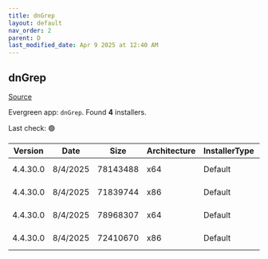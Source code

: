 ```yaml
---
title: dnGrep
layout: default
nav_order: 2
parent: D
last_modified_date: Apr 9 2025 at 12:40 AM
---
```


## dnGrep

[Source](https://dngrep.github.io/)

Evergreen app: `dnGrep`. Found **4** installers.

Last check: 🟢

| Version  | Date     | Size     | Architecture | InstallerType | Type | URI                                                                                                                                                                          |
| -------- | -------- | -------- | ------------ | ------------- | ---- | ---------------------------------------------------------------------------------------------------------------------------------------------------------------------------- |
| 4.4.30.0 | 8/4/2025 | 78143488 | x64          | Default       | msi  | [https://github.com/dnGrep/dnGrep/releases/download/v4.4.30.0/dnGREP.4.4.30.x64.msi](https://github.com/dnGrep/dnGrep/releases/download/v4.4.30.0/dnGREP.4.4.30.x64.msi)     |
| 4.4.30.0 | 8/4/2025 | 71839744 | x86          | Default       | msi  | [https://github.com/dnGrep/dnGrep/releases/download/v4.4.30.0/dnGREP.4.4.30.x86.msi](https://github.com/dnGrep/dnGrep/releases/download/v4.4.30.0/dnGREP.4.4.30.x86.msi)     |
| 4.4.30.0 | 8/4/2025 | 78968307 | x64          | Default       | zip  | [https://github.com/dnGrep/dnGrep/releases/download/v4.4.30.0/dnGrep.4.4.30.0.x64.zip](https://github.com/dnGrep/dnGrep/releases/download/v4.4.30.0/dnGrep.4.4.30.0.x64.zip) |
| 4.4.30.0 | 8/4/2025 | 72410670 | x86          | Default       | zip  | [https://github.com/dnGrep/dnGrep/releases/download/v4.4.30.0/dnGrep.4.4.30.0.x86.zip](https://github.com/dnGrep/dnGrep/releases/download/v4.4.30.0/dnGrep.4.4.30.0.x86.zip) |
